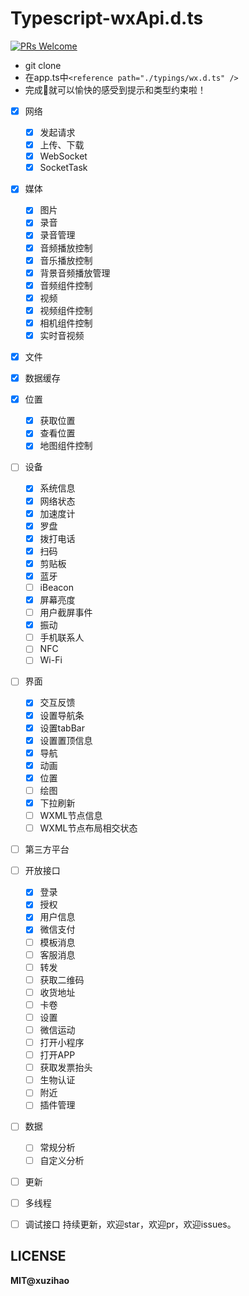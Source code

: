 # Typescript-wxApi.d.ts	

[![PRs Welcome](https://img.shields.io/badge/PRs-welcome-brightgreen.svg?style=flat-square)](http://makeapullrequest.com)

* git clone
* 在app.ts中`<reference path="./typings/wx.d.ts" />`
* 完成🦉就可以愉快的感受到提示和类型约束啦！




* [x] 网络

    * [x] 发起请求
    * [x] 上传、下载
    * [x] WebSocket
    * [x] SocketTask

* [x] 媒体

  	* [x] 图片
  	* [x] 录音
  	* [x] 录音管理
  	* [x] 音频播放控制
  	* [x] 音乐播放控制
  	* [x] 背景音频播放管理
  	* [x] 音频组件控制
  	* [x] 视频
  	* [x] 视频组件控制
  	* [x] 相机组件控制
	* [x] 实时音视频
* [x] 文件
* [x] 数据缓存
* [x] 位置
    * [x] 获取位置
    * [x] 查看位置
    * [x] 地图组件控制
* [ ] 设备
    * [x] 系统信息
    * [x] 网络状态
    * [x] 加速度计
    * [x] 罗盘
    * [x] 拨打电话
    * [x] 扫码
    * [x] 剪贴板
    * [x] 蓝牙
    * [ ] iBeacon
    * [x] 屏幕亮度
    * [ ] 用户截屏事件
    * [x] 振动
    * [ ] 手机联系人
    * [ ] NFC
    * [ ] Wi-Fi
* [ ] 界面
    * [x] 交互反馈
    * [x] 设置导航条
    * [x] 设置tabBar
    * [x] 设置置顶信息
    * [x] 导航
    * [x] 动画
    * [x] 位置
    * [ ] 绘图
    * [x] 下拉刷新
    * [ ] WXML节点信息
    * [ ] WXML节点布局相交状态
* [ ] 第三方平台
* [ ] 开放接口
    * [x] 登录
    * [x] 授权
    * [x] 用户信息
    * [x] 微信支付
    * [ ] 模板消息
    * [ ] 客服消息
    * [ ] 转发
    * [ ] 获取二维码
    * [ ] 收货地址
    * [ ] 卡卷
    * [ ] 设置
    * [ ] 微信运动
    * [ ] 打开小程序
    * [ ] 打开APP
    * [ ] 获取发票抬头
    * [ ] 生物认证
    * [ ] 附近
    * [ ] 插件管理
* [ ] 数据
    * [ ] 常规分析
    * [ ] 自定义分析
* [ ] 更新
* [ ] 多线程
* [ ] 调试接口
持续更新，欢迎star，欢迎pr，欢迎issues。

## LICENSE

**MIT@xuzihao**

